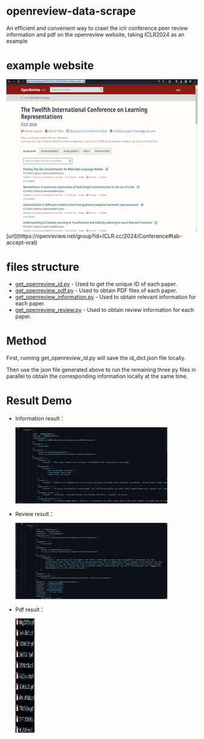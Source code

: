 # openreview-data-scrape
An efficient and convenient way to crawl the iclr conference peer review information and pdf on the openreview website, taking ICLR2024 as an example

# example website
<img src="images/1707112876582.jpg" alt="ICLR 2024" width="600" height="400">
[url](https://openreview.net/group?id=ICLR.cc/2024/Conference#tab-accept-oral)


# files structure 
  - [get_openreview_id.py](#文件1.1) - Used to get the unique ID of each paper.
  - [get_openreview_pdf.py](#文件1.2) - Used to obtain PDF files of each paper.
  - [get_openreview_information.py](#文件1.3) - Used to obtain relevant information for each paper.
  - [get_openreview_review.py](#文件1.4) - Used to obtain review information for each paper.

# Method
  First, running get_openreview_id.py will save the id_dict.json file locally.

  Then use the json file generated above to run the remaining three py files in parallel to obtain the corresponding information locally at the same time.

# Result Demo
- Information result：

  <img src="images/information.jpg" alt="ICLR 2024_information" width="400" height="200">
- Review result：

  <img src="images/review.jpg" alt="ICLR 2024_review" width="400" height="200">
- Pdf result：

  <img src="images/1707113461050.jpg" alt="ICLR 2024_pdf" width="50" height="300">
